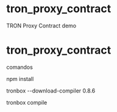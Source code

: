# tron_proxy_contract
TRON Proxy Contract demo

# tron_proxy_contract

comandos

npm install

tronbox --download-compiler 0.8.6

tronbox compile
